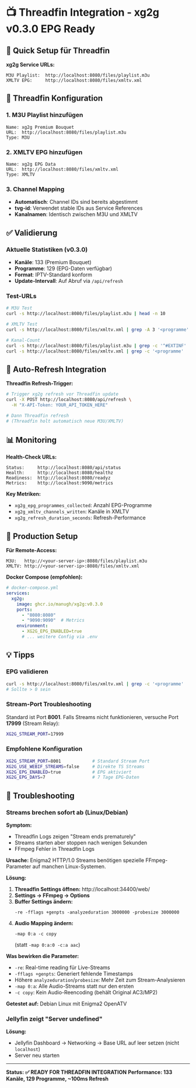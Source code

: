 # 📺 Threadfin Integration - xg2g v0.3.0 EPG Ready

## 🎯 Quick Setup für Threadfin

**xg2g Service URLs:**
```text
M3U Playlist:  http://localhost:8080/files/playlist.m3u
XMLTV EPG:     http://localhost:8080/files/xmltv.xml
```

## 🔧 Threadfin Konfiguration

### 1. M3U Playlist hinzufügen
```text
Name: xg2g Premium Bouquet
URL:  http://localhost:8080/files/playlist.m3u
Type: M3U
```

### 2. XMLTV EPG hinzufügen
```text
Name: xg2g EPG Data
URL:  http://localhost:8080/files/xmltv.xml
Type: XMLTV
```

### 3. Channel Mapping
- **Automatisch**: Channel IDs sind bereits abgestimmt
- **tvg-id**: Verwendet stable IDs aus Service References
- **Kanalnamen**: Identisch zwischen M3U und XMLTV

## ✅ Validierung

### Aktuelle Statistiken (v0.3.0)
- **Kanäle**: 133 (Premium Bouquet)
- **Programme**: 129 (EPG-Daten verfügbar)
- **Format**: IPTV-Standard konform
- **Update-Intervall**: Auf Abruf via `/api/refresh`

### Test-URLs
```bash
# M3U Test
curl -s http://localhost:8080/files/playlist.m3u | head -n 10

# XMLTV Test  
curl -s http://localhost:8080/files/xmltv.xml | grep -A 3 '<programme'

# Kanal-Count
curl -s http://localhost:8080/files/playlist.m3u | grep -c '^#EXTINF'  # 133
curl -s http://localhost:8080/files/xmltv.xml | grep -c '<programme'    # 129
```

## 🔄 Auto-Refresh Integration

**Threadfin Refresh-Trigger:**
```bash
# Trigger xg2g refresh vor Threadfin update
curl -X POST http://localhost:8080/api/refresh \
  -H "X-API-Token: YOUR_API_TOKEN_HERE"

# Dann Threadfin refresh
# (Threadfin holt automatisch neue M3U/XMLTV)
```

## 📊 Monitoring

**Health-Check URLs:**
```text
Status:     http://localhost:8080/api/status
Health:     http://localhost:8080/healthz
Readiness:  http://localhost:8080/readyz
Metrics:    http://localhost:9090/metrics
```

**Key Metriken:**
- `xg2g_epg_programmes_collected`: Anzahl EPG-Programme
- `xg2g_xmltv_channels_written`: Kanäle in XMLTV
- `xg2g_refresh_duration_seconds`: Refresh-Performance

## 🎯 Production Setup

**Für Remote-Access:**
```text
M3U:   http://<your-server-ip>:8080/files/playlist.m3u
XMLTV: http://<your-server-ip>:8080/files/xmltv.xml
```

**Docker Compose (empfohlen):**
```yaml
# docker-compose.yml
services:
  xg2g:
    image: ghcr.io/manugh/xg2g:v0.3.0
    ports:
      - "8080:8080"
      - "9090:9090"  # Metrics
    environment:
      - XG2G_EPG_ENABLED=true
      # ... weitere Config via .env
```

## 💡 Tipps

### EPG validieren

```bash
curl -s http://localhost:8080/files/xmltv.xml | grep -c '<programme'
# Sollte > 0 sein
```

### Stream-Port Troubleshooting

Standard ist Port **8001**. Falls Streams nicht funktionieren, versuche Port **17999** (Stream Relay):

```bash
XG2G_STREAM_PORT=17999
```

### Empfohlene Konfiguration

```bash
XG2G_STREAM_PORT=8001            # Standard Stream Port
XG2G_USE_WEBIF_STREAMS=false     # Direkte TS Streams
XG2G_EPG_ENABLED=true            # EPG aktiviert
XG2G_EPG_DAYS=7                  # 7 Tage EPG-Daten
```

## 🔧 Troubleshooting

### Streams brechen sofort ab (Linux/Debian)

**Symptom:**
- Threadfin Logs zeigen "Stream ends prematurely"
- Streams starten aber stoppen nach wenigen Sekunden
- FFmpeg Fehler in Threadfin Logs

**Ursache:**
Enigma2 HTTP/1.0 Streams benötigen spezielle FFmpeg-Parameter auf manchen Linux-Systemen.

**Lösung:**

1. **Threadfin Settings öffnen:** http://localhost:34400/web/
2. **Settings → FFmpeg → Options**
3. **Buffer Settings ändern:**
   ```
   -re -fflags +genpts -analyzeduration 3000000 -probesize 3000000
   ```
4. **Audio Mapping ändern:**
   ```
   -map 0:a -c copy
   ```
   (statt `-map 0:a:0 -c:a aac`)

**Was bewirken die Parameter:**
- `-re`: Real-time reading für Live-Streams
- `-fflags +genpts`: Generiert fehlende Timestamps
- Höhere `analyzeduration`/`probesize`: Mehr Zeit zum Stream-Analysieren
- `-map 0:a`: Alle Audio-Streams statt nur den ersten
- `-c copy`: Kein Audio-Reencoding (behält Original AC3/MP2)

**Getestet auf:** Debian Linux mit Enigma2 OpenATV

### Jellyfin zeigt "Server undefined"

**Lösung:**
- Jellyfin Dashboard → Networking → Base URL auf leer setzen (nicht `localhost`)
- Server neu starten

---
**Status: ✅ READY FOR THREADFIN INTEGRATION**
**Performance: 133 Kanäle, 129 Programme, ~100ms Refresh**
